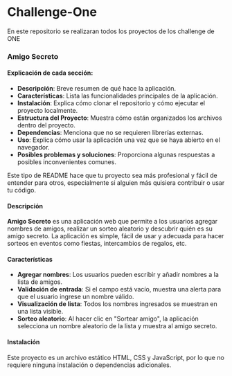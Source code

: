 # Challenge-One
En este repositorio se realizaran todos los proyectos de los challenge de ONE

### Amigo Secreto


#### Explicación de cada sección:

- **Descripción**: Breve resumen de qué hace la aplicación.
- **Características**: Lista las funcionalidades principales de la aplicación.
- **Instalación**: Explica cómo clonar el repositorio y cómo ejecutar el proyecto localmente.
- **Estructura del Proyecto**: Muestra cómo están organizados los archivos dentro del proyecto.
- **Dependencias**: Menciona que no se requieren librerías externas.
- **Uso**: Explica cómo usar la aplicación una vez que se haya abierto en el navegador.
- **Posibles problemas y soluciones**: Proporciona algunas respuestas a posibles inconvenientes comunes.


Este tipo de README hace que tu proyecto sea más profesional y fácil de entender para otros, especialmente si alguien más quisiera contribuir o usar tu código.




#### Descripción

**Amigo Secreto** es una aplicación web que permite a los usuarios agregar nombres de amigos, realizar un sorteo aleatorio y descubrir quién es su amigo secreto. La aplicación es simple, fácil de usar y adecuada para hacer sorteos en eventos como fiestas, intercambios de regalos, etc.

#### Características

- **Agregar nombres**: Los usuarios pueden escribir y añadir nombres a la lista de amigos.
- **Validación de entrada**: Si el campo está vacío, muestra una alerta para que el usuario ingrese un nombre válido.
- **Visualización de lista**: Todos los nombres ingresados se muestran en una lista visible.
- **Sorteo aleatorio**: Al hacer clic en "Sortear amigo", la aplicación selecciona un nombre aleatorio de la lista y muestra al amigo secreto.

#### Instalación

Este proyecto es un archivo estático HTML, CSS y JavaScript, por lo que no requiere ninguna instalación o dependencias adicionales.

  

